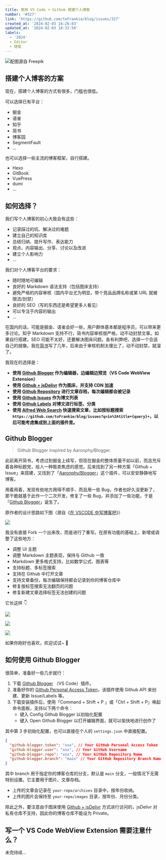 ```yaml
---
title: 使用 VS Code + Github 搭建个人博客
number: '#327'
link: 'https://github.com/toFrankie/blog/issues/327'
created_at: '2024-02-03 16:26:03'
updated_at: '2024-02-03 18:32:56'
labels:
  - '2024'
  - Editor
  - 随笔
---
```


![配图源自 Freepik](https://cdn.jsdelivr.net/gh/toFrankie/blog@main/images/2024/2/1706956091868.jpg)

## 搭建个人博客的方案

现在，搭建个人博客的方式有很多，门槛也很低。

可以选择已有平台：

- 掘金
- 语雀
- 知乎
- 简书
- 博客园
- SegmentFault
- ...

也可以选择一些主流的博客框架，自行搭建。

- Hexo
- GitBook
- VuePress
- dumi
- ...

## 如何选择？

我们写个人博客的初心大致会有这些：

- 记录踩过的坑、解决过的难题
- 建立自己的知识库
- 总结归纳、提升写作、表达能力
- 观点、内容输出、分享、讨论以及改进
- 建立个人影响力
- ...

我们对个人博客平台的要求：

- 随时随地可编辑
- 良好的 Markdown 语法支持（包括图床支持）
- 避免严格的内容审核（国内平台尤为明显，带个竞品品牌名称或某 URL 就被限流/封禁）
- 良好的 SEO（写的东西还是希望更多人看见）
- 可以专注于内容的输出
- ...

在国内的话，可能是掘金、语雀会好一些，用户群体基本都是程序员，可以带来更多讨论。知乎 Markdown 支持不行，简书内容审核很严格，动不动封禁文章。如果自行搭建，SEO 可能不太好，还要解决图床问题。各有利弊吧，选择一个合适自己的就像。我在[简书](https://www.jianshu.com/u/f4dac74bd955)写了几年，后来由于审核机制太傻比了，动不动封禁，就溜了。

我现在的选择是：

- **使用 [Github Blogger](https://marketplace.visualstudio.com/items?itemName=Frankie.github-blogger) 作为编辑器，边编辑边预览（VS Code WebView Extension）**
- **使用 [Github + jsDelivr](https://www.jsdelivr.com/?docs=gh) 作为图床，并支持 CDN 加速**
- **使用 [Github Repository](https://github.com/toFrankie/blog) 进行文章存档，每次编辑都会被记录**
- **使用 [Github Issues](https://github.com/toFrankie/blog/issues) 作为博文列表**
- **使用 [Github Labels](https://github.com/toFrankie/blog/labels) 对博文进行标签、分类**
- **使用 [Alfred Web Search](https://www.alfredapp.com/help/features/web-search/) 快速搜索文章，比如按标题搜索 `https://github.com/toFrankie/blog/issues?q=in%3Atitle+{query}+`，以后可能考虑集成到上面的插件里。**

## Github Blogger

> Github Blogger inspired by Aaronphy/Blogger.

此前离开简书，考虑过到掘金上续写，但现在掘金的整体质量不如以前，而且充斥着各种标题党，给人一种贩卖焦虑的感觉。后来找到了另一种方案「Github + Issue」来搭建，又找到了「[Aaronphy/Blogger](https://github.com/Aaronphy/Blogger)」这个插件，可以安安静静地写博客。

用着用着，发现有些地方用得不顺手、而且用一些 Bug，作者也好久没更新了，那干脆就基于此作一个二次开发，修复了一些 Bug，并添加了一些功能，于是「[Github Blogger](https://github.com/toFrankie/github-blogger)」诞生了。

原作者的设计思路如下图（源自《[在 VSCODE 中写博客吧](https://zhuanlan.zhihu.com/p/358347337)》）

![](https://cdn.jsdelivr.net/gh/toFrankie/blog@main/images/2024/2/1706953309265.png)

我没有直接 Fork 一个出来改，而是进行了重写。在原有功能的基础上，新增或调整了这些地方：

- 调整 UI 主题
- 调整 Markdown 主题表现，保持与 Github 一致
- Markdown 更多格式支持，比如数学公式、图表等
- 支持标题、多标签搜索
- 支持在 Github 中打开文章
- 支持文章备份，每次编辑保持都会记录到你的博客仓库中
- 修复按标签搜索无法翻页的问题
- 修复新建文章选择标签无法创建的问题

它长这样 👇

![](https://cdn.jsdelivr.net/gh/toFrankie/blog@main/images/2024/2/1706954692789.png)

![](https://cdn.jsdelivr.net/gh/toFrankie/blog@main/images/2024/2/1706954716063.png)

![](https://cdn.jsdelivr.net/gh/toFrankie/blog@main/images/2024/2/1706954736043.png)

如果你刚好也喜欢，欢迎试试~ 👋

## 如何使用 Github Blogger

很简单，准备好一些几步就行：

1. 下载 [Github Blogger](https://marketplace.visualstudio.com/items?itemName=Frankie.github-blogger) （VS Code）插件。
2. 准备好你的 [Github Personal Access Token](https://docs.github.com/zh/authentication/keeping-your-account-and-data-secure/managing-your-personal-access-tokens)，该插件使用 Github API 来创建、更新 Issue/Labels 等。
3. 下载安装插件后，使用「Command + Shift + P 」或「Ctrl + Shift + P」唤起命令面板，支持以下两个命令：
    - 键入 Config Github Blogger 以初始化配置
    - 键入 Open Github Blogger 以打开编辑界面，就可以愉快地进行创作了

其中第 3 步初始化配置，也可以直接在个人的 `settings.json` 中直接配置。
```json
{
  "github-blogger.token": "xxx", // Your GitHub Personal Access Token
  "github-blogger.user": "xxx", // Your GitHub Username
  "github-blogger.repo": "xxx", // Your GitHub Repository Name
  "github-blogger.branch": "main" // Your GitHub Repository Branch Name
}
```

其中 branch 用于指定你的博客仓库的分支，默认是 `main` 分支，一般情况下无需特别设置。它主要用于图片、文章存档。

- 上传的文章会记录在 `your-repo/archives` 目录中，按年份收纳。
- 上传的图片会保持至 `your-repo/images` 目录，按年份、月份分类。

除此之外，要注意由于图床使用 [Github + jsDelivr](https://www.jsdelivr.com/?docs=gh) 方式进行访问的，jsDelivr 对私有仓库不支持，因此你的博客仓库不能设为 Private。

## 写一个 VS Code WebView Extension 需要注意什么？

未完待续...
